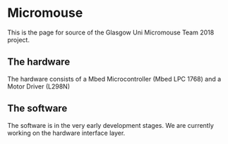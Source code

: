 # Micromouse

This is the page for source of the Glasgow Uni Micromouse Team 2018 project.

## The hardware

The hardware consists of a Mbed Microcontroller (Mbed LPC 1768) and a Motor Driver (L298N)

## The software

The software is in the very early development stages.
We are currently working on the hardware interface layer.